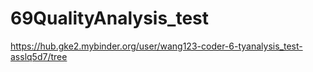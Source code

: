 # 69QualityAnalysis_test

https://hub.gke2.mybinder.org/user/wang123-coder-6-tyanalysis_test-asslq5d7/tree
